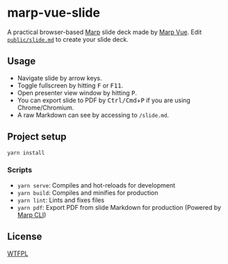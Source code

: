 # marp-vue-slide

A practical browser-based [Marp](https://github.com/marp-team/marp) slide deck made by [Marp Vue](https://github.com/marp-team/marp-vue). Edit [`public/slide.md`](public/slide.md) to create your slide deck.

## Usage

- Navigate slide by arrow keys.
- Toggle fullscreen by hitting <kbd>F</kbd> or <kbd>F11</kbd>.
- Open presenter view window by hitting <kbd>P</kbd>.
- You can export slide to PDF by <kbd>Ctrl/Cmd</kbd>+<kbd>P</kbd> if you are using Chrome/Chromium.
- A raw Markdown can see by accessing to `/slide.md`.

## Project setup

```
yarn install
```

### Scripts

- `yarn serve`: Compiles and hot-reloads for development
- `yarn build`: Compiles and minifies for production
- `yarn lint`: Lints and fixes files
- `yarn pdf`: Export PDF from slide Markdown for production (Powered by [Marp CLI](https://github.com/marp-team/marp-cli))

## License

[WTFPL](LICENSE)
